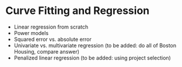 # Curve Fitting and Regression
* Linear regression from scratch
* Power models
* Squared error vs. absolute error
* Univariate vs. multivariate regression (to be added: do all of Boston Housing, compare answer)
* Penalized linear regression (to be added: using project selection)
